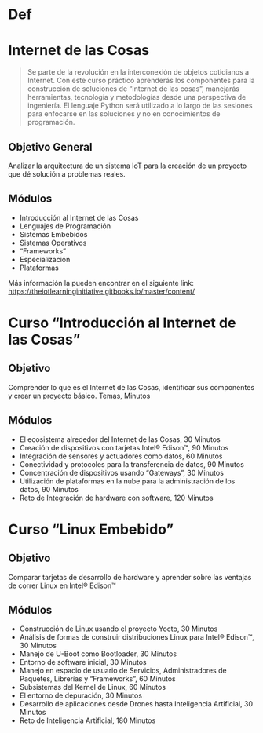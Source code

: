 # Def

# Internet de las Cosas
> Se parte de la revolución en la interconexión de objetos cotidianos a Internet. Con este curso práctico aprenderás los componentes para la construcción de soluciones de “Internet de las cosas”, manejarás herramientas, tecnología y metodologías  desde una perspectiva de ingeniería. El lenguaje Python será utilizado a lo largo de las sesiones para enfocarse en las soluciones y no en conocimientos de programación.

## Objetivo General
Analizar la arquitectura de un sistema IoT para la creación de un proyecto que dé solución a problemas reales.

## Módulos

- Introducción al Internet de las Cosas
- Lenguajes de Programación
- Sistemas Embebidos
- Sistemas Operativos
- “Frameworks”
- Especialización
- Plataformas

Más información la pueden encontrar en el siguiente link:
https://theiotlearninginitiative.gitbooks.io/master/content/

# Curso “Introducción al Internet de las Cosas”

## Objetivo

Comprender lo que es el Internet de las Cosas, identificar sus componentes y crear un proyecto básico.
Temas, Minutos

## Módulos

- El ecosistema alrededor del Internet de las Cosas, 30 Minutos
- Creación de dispositivos con tarjetas Intel® Edison™, 90 Minutos
- Integración de sensores y actuadores como datos, 60 Minutos
- Conectividad y protocoles para la transferencia de datos, 90 Minutos
- Concentración de dispositivos usando “Gateways”, 30 Minutos
- Utilización de plataformas en la nube para la administración de los datos, 90 Minutos
- Reto de Integración de hardware con software, 120 Minutos 

# Curso “Linux Embebido”

## Objetivo
Comparar tarjetas de desarrollo de hardware y aprender sobre las ventajas de correr Linux en Intel® Edison™

## Módulos

- Construcción de Linux usando el proyecto Yocto, 30 Minutos
- Análisis de formas de construir distribuciones Linux para Intel® Edison™, 30 Minutos
- Manejo de U-Boot como Bootloader, 30 Minutos
- Entorno de software inicial, 30 Minutos
- Manejo en espacio de usuario de Servicios, Administradores de Paquetes, Librerías y “Frameworks”, 60 Minutos
- Subsistemas del Kernel de Linux, 60 Minutos
- El entorno de depuración, 30 Minutos
- Desarrollo de aplicaciones desde Drones hasta Inteligencia Artificial, 30 Minutos
- Reto de Inteligencia Artificial, 180 Minutos

